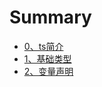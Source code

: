 # Summary

* [0、ts简介](README.md)
* [1、基础类型](1jic-chu-lei-xing.md)
* [2、变量声明](2bian-liang-sheng-ming.md)

